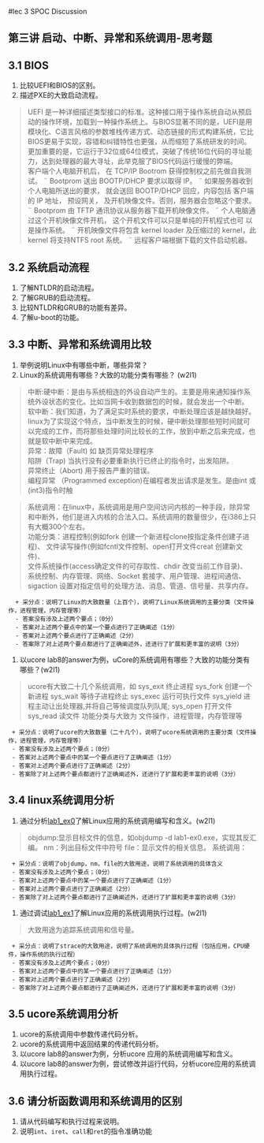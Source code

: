 
#lec 3 SPOC Discussion

## 第三讲 启动、中断、异常和系统调用-思考题

## 3.1 BIOS
 1. 比较UEFI和BIOS的区别。
 1. 描述PXE的大致启动流程。  
>UEFI 是一种详细描述类型接口的标准。这种接口用于操作系统自动从预启动的操作环境，加载到一种操作系统上。与BIOS显著不同的是，UEFI是用模块化、C语言风格的参数堆栈传递方式、动态链接的形式构建系统，它比BIOS更易于实现，容错和纠错特性也更强，从而缩短了系统研发的时间。更加重要的是，它运行于32位或64位模式，突破了传统16位代码的寻址能力，达到处理器的最大寻址，此举克服了BIOS代码运行缓慢的弊端。  
> 客户端个人电脑开机后， 在 TCP/IP Bootrom 获得控制权之前先做自我测试。
¨ Bootprom 送出 BOOTP/DHCP 要求以取得 IP。
¨ 如果服务器收到个人电脑所送出的要求， 就会送回 BOOTP/DHCP 回应，内容包括
客户端的 IP 地址， 预设网关， 及开机映像文件。否则，服务器会忽略这个要求。
¨ Bootprom 由 TFTP 通讯协议从服务器下载开机映像文件。
¨ 个人电脑通过这个开机映像文件开机， 这个开机文件可以只是单纯的开机程式也可
以是操作系统。
¨ 开机映像文件将包含 kernel loader 及压缩过的 kernel，此 kernel 将支持NTFS root
系统。
¨ 远程客户端根据下载的文件启动机器。

## 3.2 系统启动流程
 1. 了解NTLDR的启动流程。
 1. 了解GRUB的启动流程。
 1. 比较NTLDR和GRUB的功能有差异。
 1. 了解u-boot的功能。

## 3.3 中断、异常和系统调用比较
 1. 举例说明Linux中有哪些中断，哪些异常？
 1. Linux的系统调用有哪些？大致的功能分类有哪些？  (w2l1)
>中断:硬中断：是由与系统相连的外设自动产生的。主要是用来通知操作系统外设状态的变化。比如当网卡收到数据包的时候，就会发出一个中断。   
软中断：我们知道，为了满足实时系统的要求，中断处理应该是越快越好。linux为了实现这个特点，当中断发生的时候，硬中断处理那些短时间就可以完成的工作，而将那些处理时间比较长的工作，放到中断之后来完成，也就是软中断中来完成。  
>异常：故障（Fault) 如 缺页异常处理程序   
陷阱（Trap) 当执行没有必要重新执行已终止的指令时，出发陷阱。  
异常终止（Abort) 用于报告严重的错误。  
编程异常 （Programmed exception)在编程者发出请求是发生。是由int 或(int3)指令时触

>系统调用：在linux中，系统调用是用户空间访问内核的一种手段，除异常和中断外，他们是进入内核的合法入口。系统调用的数量很少，在i386上只有大概300个左右。  
功能分类：进程控制(例如fork 创建一个新进程clone按指定条件创建子进程)、   文件读写操作(例如fcntl文件控制、open打开文件creat 创建新文件)、  
文件系统操作(access确定文件的可存取性、chdir 改变当前工作目录)、  
系统控制、内存管理、网络、Socket 套接字、用户管理、进程间通信、sigaction   设置对指定信号的处理方法、消息、管道、信号量、共享内存。  

```
  + 采分点：说明了Linux的大致数量（上百个），说明了Linux系统调用的主要分类（文件操作，进程管理，内存管理等）
  - 答案没有涉及上述两个要点；（0分）
  - 答案对上述两个要点中的某一个要点进行了正确阐述（1分）
  - 答案对上述两个要点进行了正确阐述（2分）
  - 答案除了对上述两个要点都进行了正确阐述外，还进行了扩展和更丰富的说明（3分）
 ```
 
 1. 以ucore lab8的answer为例，uCore的系统调用有哪些？大致的功能分类有哪些？(w2l1)
 
 >ucore有大致二十几个系统调用，如
sys_exit 终止进程
sys_fork 创建一个新进程
sys_wait 等待子进程终止
sys_exec 运行可执行文件
sys_yield 进程主动让出处理器,并将自己等候调度队列队尾;
sys_open 打开文件
sys_read 读文件
功能分类与大致为 文件操作，进程管理，内存管理等
 ```
  + 采分点：说明了ucore的大致数量（二十几个），说明了ucore系统调用的主要分类（文件操作，进程管理，内存管理等）
  - 答案没有涉及上述两个要点；（0分）
  - 答案对上述两个要点中的某一个要点进行了正确阐述（1分）
  - 答案对上述两个要点进行了正确阐述（2分）
  - 答案除了对上述两个要点都进行了正确阐述外，还进行了扩展和更丰富的说明（3分）
 ```
 
## 3.4 linux系统调用分析
 1. 通过分析[lab1_ex0](https://github.com/chyyuu/ucore_lab/blob/master/related_info/lab1/lab1-ex0.md)了解Linux应用的系统调用编写和含义。(w2l1)
 
>objdump:显示目标文件的信息，如objdump -d lab1-ex0.exe，实现其反汇编。
nm：列出目标文件中符号
file：显示文件的相关信息。
系统调用：
 ```
  + 采分点：说明了objdump，nm，file的大致用途，说明了系统调用的具体含义
  - 答案没有涉及上述两个要点；（0分）
  - 答案对上述两个要点中的某一个要点进行了正确阐述（1分）
  - 答案对上述两个要点进行了正确阐述（2分）
  - 答案除了对上述两个要点都进行了正确阐述外，还进行了扩展和更丰富的说明（3分）
 
 ```
 
 1. 通过调试[lab1_ex1](https://github.com/chyyuu/ucore_lab/blob/master/related_info/lab1/lab1-ex1.md)了解Linux应用的系统调用执行过程。(w2l1)
 
>大致用途为追踪系统调用和信号量。
 ```
  + 采分点：说明了strace的大致用途，说明了系统调用的具体执行过程（包括应用，CPU硬件，操作系统的执行过程）
  - 答案没有涉及上述两个要点；（0分）
  - 答案对上述两个要点中的某一个要点进行了正确阐述（1分）
  - 答案对上述两个要点进行了正确阐述（2分）
  - 答案除了对上述两个要点都进行了正确阐述外，还进行了扩展和更丰富的说明（3分）
 ```
 
## 3.5 ucore系统调用分析
 1. ucore的系统调用中参数传递代码分析。
 1. ucore的系统调用中返回结果的传递代码分析。
 1. 以ucore lab8的answer为例，分析ucore 应用的系统调用编写和含义。
 1. 以ucore lab8的answer为例，尝试修改并运行代码，分析ucore应用的系统调用执行过程。
 
## 3.6 请分析函数调用和系统调用的区别
 1. 请从代码编写和执行过程来说明。
   1. 说明`int`、`iret`、`call`和`ret`的指令准确功能
 
